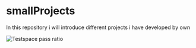 # smallProjects
In this repository i will introduce different projects i have developed by own

![Testspace pass ratio](https://img.shields.io/bitbucket/pipelines/rafarc97/tschool_javaschoolexam_rafael/main)
